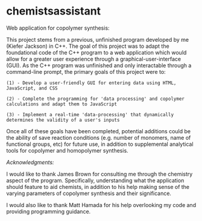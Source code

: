 # chemistsassistant
Web application for copolymer synthesis:

This project stems from a previous, unfinished program developed by me (Kiefer Jackson) in C++.  The goal of this project was to adapt the foundational code of the C++ program to a web application which would allow for a greater user experience through a graphical-user-interface (GUI).  As the C++ program was unfinished and only interactable through a command-line prompt, the primary goals of this project were to:
 
    (1) - Develop a user-friendly GUI for entering data using HTML, JavaScript, and CSS
 
    (2) - Complete the programming for 'data processing' and copolymer calculations and adapt them to JavaScript
 
    (3) - Implement a real-time 'data-processing' that dynamically determines the validity of a user's inputs
    
Once all of these goals have been completed, potential additions could be the ability of save reaction conditions (e.g. number of monomers, name of functional groups, etc) for future use, in addition to supplemental analytical tools for copolymer and homopolymer synthesis.

*Acknowledgments:*

I would like to thank James Brown for consulting me through the chemistry aspect of the program. Specifically, understanding what the application should feature to aid chemists, in addition to his help making sense of the varying parameters of copolymer synthesis and their significance.

I would also like to thank Matt Hamada for his help overlooking my code and providing programming guidance.
